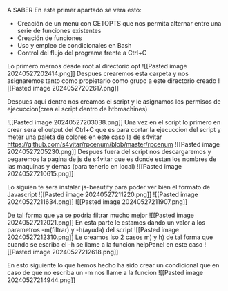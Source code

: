 A SABER
En este primer apartado se vera esto: 

- Creación de un menú con GETOPTS que nos permita alternar entre una serie de funciones existentes
- Creación de funciones
- Uso y empleo de condicionales en Bash
- Control del flujo del programa frente a Ctrl+C


Lo primero mernos desde root al directorio opt 
![[Pasted image 20240527202414.png]]
Despues crearemos esta carpeta y nos asignaremos tanto como propietario como grupo a este directorio creado
![[Pasted image 20240527202617.png]]

Despues aqui dentro nos creamos el script y le asignamos los permisos de ejecuccion(crea el script dentro de htbmachines)

![[Pasted image 20240527203038.png]]
Una vez en el script lo primero en crear sera el output del Ctrl+C
que es para cortar la ejecuccion del script y meter una paleta de colores en este caso la de s4vitar https://github.com/s4vitar/rpcenum/blob/master/rpcenum
![[Pasted image 20240527205230.png]]
Despues fuera del script nos descargaremos y pegaremos la pagina de js de s4vitar que es donde estan los nombres de las maquinas y demas (para tenerlo en local)
![[Pasted image 20240527210615.png]]

Lo siguien te sera instalar js-beautify para poder ver bien el formato de Javascript
![[Pasted image 20240527211220.png]]
![[Pasted image 20240527211634.png]]
![[Pasted image 20240527211907.png]]

De tal forma que ya se podria filtrar mucho mejor
![[Pasted image 20240527212021.png]]
En esta parte le estamos dando un valor a los parametros -m(filtrar) y -h(ayuda) del script
![[Pasted image 20240527212310.png]]
Le creamos lso 2 casos m) y h) de tal forma que cuando se escriba el -h se llame a la funcion helpPanel en este caso
![[Pasted image 20240527212618.png]]

En esto siguiente lo que hemos hecho ha sido crear un condicional que en caso de que no escriba un -m nos llame a la funcion 
![[Pasted image 20240527214944.png]]



